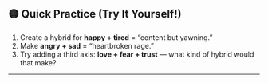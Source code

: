 ## 🟡 Quick Practice (Try It Yourself!)

1. Create a hybrid for **happy + tired** = “content but yawning.”
2. Make **angry + sad** = “heartbroken rage.”
3. Try adding a third axis: **love + fear + trust** — what kind of hybrid would that make?

---
